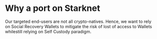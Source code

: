 # Why a port on Starknet

Our targeted end-users are not all crypto-natives. Hence, we want to rely on Social Recovery Wallets to mitigate the risk of lost of access to Wallets whilestill  relying on Self Custody paradigm.

